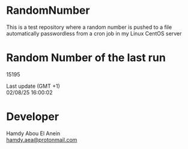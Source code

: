 # RandomNumber    
This is a test repository where a random number is pushed to a file automatically passwordless from a cron job in my Linux CentOS server    
# Random Number of the last run   
15195
      
Last update (GMT +1)    
02/08/25 16:00:02
# Developer    
Hamdy Abou El Anein   
hamdy.aea@protonmail.com
